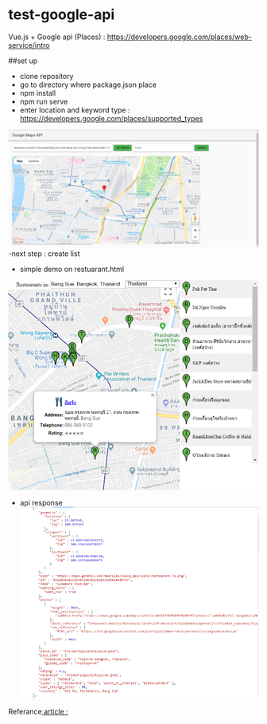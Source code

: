 # test-google-api
Vue.js + Google api (Places) : https://developers.google.com/places/web-service/intro

##set up
 - clone repository
 - go to directory where package.json place
 - npm install
 - npm run serve
 - enter location and keyword type : https://developers.google.com/places/supported_types
 
 ![](https://github.com/fairkmitl/test-google-api/blob/master/Screenshot/Screenshot%20(28).png)
-next step : create list


- simple demo on restuarant.html

![](https://github.com/fairkmitl/test-google-api/blob/master/Screenshot/Screenshot%20(27).png)


- api response
![](https://github.com/fairkmitl/test-google-api/blob/master/Screenshot/Capture.PNG)


Referance[ article : ](https://medium.com/js-dojo/how-to-map-cities-with-vue-geojson-and-google-box-set-7d9afd486070)
